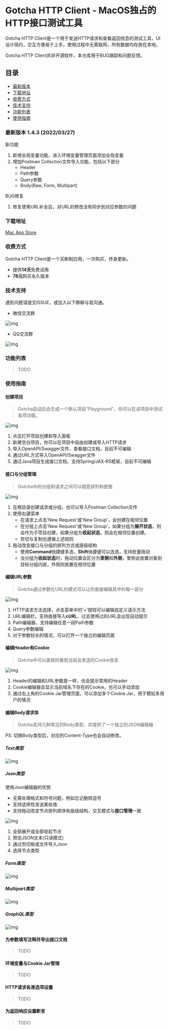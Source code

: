 # Gotcha HTTP Client - MacOS独占的HTTP接口测试工具

Gotcha HTTP Client是一个用于发送HTTP请求和查看返回信息的测试工具，UI设计简约，交互方便易于上手。使用过程中无需联网，所有数据均存放在本地。

Gotcha HTTP Client并非开源软件，本仓库用于BUG跟踪和问题反馈。

## 目录

- [最新版本](#最新版本)
- [下载地址](#下载地址)
- [收费方式](#收费方式)
- [技术支持](#技术支持)
- [功能列表](#功能列表)
- [使用指南](#使用指南)

### 最新版本 1.4.3 (2022/03/27)

新功能

1. 新增全局变量功能，进入环境变量管理页面添加全局变量
2. 增加Postman Collection文件导入功能，包括以下部分
	- Header
	- Path参数
	- Query参数
	- Body(Raw, Form, Multipart)

BUG修复

1. 修复使用URL补全后，对URL的修改没有同步到对应参数的问题

### 下载地址

[Mac App Store](https://apps.apple.com/cn/app/gotcha-http-client/id1524200727)

### 收费方式

Gotcha HTTP Client是一个买断制应用，一次购买，终身更新。

- 提供**14天**免费试用
- **78元**购买永久版本

### 技术支持

遇到问题请提交ISSUE，或加入以下群聊与我沟通。
 
- 微信交流群

![img](images/wechat_group.jpg)

- QQ交流群

![img](images/qq_group.jpg)

### 功能列表

> TODO

### 使用指南

#### 创建项目

> Gotcha启动后会生成一个默认项目"Playground"，你可以在该项目中测试各项功能。

![img](images/tutorial/create_project.png)

1. 点击打开项目创建和导入面板
2. 新建空白项目，你可以在项目中自由创建或导入HTTP请求
3. 导入OpenAPI/Swagger文件，查看接口文档，目前不可编辑
4. 通过URL方式导入OpenAPI/Swagger文件
5. 通过Java项目生成接口文档，支持Spring/JAX-RS框架，目前不可编辑

#### 接口与分组管理

> Gotcha中的分组和请求之间可以随意排列和嵌套

![img](images/tutorial/request_and_group_manager.png)

1. 在根目录创建请求或分组，也可以导入Postman Collection文件
2. 使用右键菜单
	- 在请求上点击'New Request'或'New Group'，会创建在相邻位置
	- 在分组上点击'New Request'或'New Group'，如果分组为**展开状态**，则会作为子项目创建，如果分组为**收起状态**，则会在相邻位置创建。
	- 剪切与复制也遵循上述规则
3. 拖动改变接口与分组的排列方式或层级结构
	- 使用**Command**快捷键多选，**Shift**快捷键可以连选，支持批量拖动
	- 当分组为**收起状态**时，拖动位置会区分为**里侧**和**外侧**，里侧会放置对象到目标分组内部，外侧则放置在相邻位置
	
#### 编辑URL参数

> Gotcha通过参数化URL的模式可以让你直接编辑其中的每一部分

![img](images/tutorial/url_parameters_editor.png)

1. HTTP请求方法选择，点击菜单中的'+'按钮可以编辑自定义请示方法
2. URL编辑栏，支持直接导入**cURL**，过去使用过的URL会出现自动提示
3. Path编辑器，支持编辑任意一段Path参数
4. Query参数编辑
5. 对于参数较长的情况，可以打开一个独立的编辑页面

#### 编辑Header和Cookie

> Gotcha中可以直观的看到当前会发送的Cookie信息

![img](images/tutorial/headers_and_cookies_editor.png)

1. Header的编辑和URL参数是一样，也会提示常用的Header
2. Cookie编辑器会显示当前域名下存在的Cookie，也可以手动添加
3. 通过右上角的Cookie Jar管理页面，可以添加多个Cookie Jar，用于模拟多用户的情况

#### 编辑Body请求体

> Gotcha支持几种常见的Body类型，并提供了一个独立的JSON编辑器

PS: 切换Body类型后，对应的Content-Type也会自动修改。

##### Text类型

![img](images/tutorial/text_request_body.png)

##### Json类型

使用Json编辑器的优势

- 无需处理格式和符号问题，例如忘记删除逗号
- 支持选择性发送某些值
- 支持拖动改变节点排列顺序和层级结构，交互模式与**接口管理**一致

![img](images/tutorial/json_request_body.png)

1. 全部展开或全部收起节点
2. 预览JSON文本(只读模式)
3. 通过剪切板或文件导入Json
4. 选择节点类型 

##### Form类型

![img](images/tutorial/form_request_body.png)

##### Multipart类型

![img](images/tutorial/multipart_request_body.png)

##### GraphQL类型

![img](images/tutorial/graphql_request_body.png)

#### 为参数填写注释并导出接口文档

> TODO

#### 环境变量与Cookie Jar管理

> TODO 

#### HTTP请求各类选项设置

> TODO

#### 为返回响应设置断言

> TODO






















